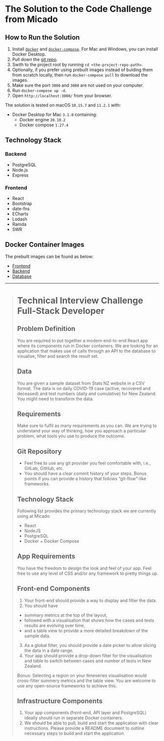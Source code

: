 # The Solution to the Code Challenge from Micado

## How to Run the Solution

1. Install [`docker`][docker] and [`docker-compose`][compose]. For Mac and
   Windows, you can install Docker Desktop.
1. Pull down the [git repo][repo].
1. Swith to the project root by running `cd <the-project-repo-path>`.
1. Optionally, if you prefer using prebuilt images instead of bulding them
   from scratch locally, then run `docker-compose pull` to download the
   images.
1. Make sure the port `3000` and `3080` are not used on your computer.
1. Run `docker-compose up -d`.
1. Open `http://localhost:3000/` from your browser.

The solution is tested on macOS `10.15.7` and `11.2.1` with:

- Docker Desktop for Mac `3.1.0` containing:
  - Docker engine `20.10.2`
  - Docker compose `1.27.4`

## Technology Stack

### Backend

- PostgreSQL
- Node.js
- Express

### Frontend

- React
- Bootstrap
- date-fns
- ECharts
- Lodash
- Ramda
- SWR

## Docker Container Images

The prebuilt images can be found as below:

- [Frontend][frontend image]
- [Backend][backend image]
- [Database][database image]

---

> # Technical Interview Challenge Full-Stack Developer
>
> ## Problem Definition
>
> You are required to put together a modern end-to-end React app where its
> components run in Docker containers. We are looking for an application that
> makes use of calls through an API to the database to visualise, filter and
> search the result set.
>
> ## Data
>
> You are given a sample dataset from Stats NZ website in a CSV format. The data
> is on daily COVID-19 case (active, recovered and deceased) and test numbers
> (daily and cumulative) for New Zealand. You might need to transform the data.
>
> ## Requirements
>
> Make sure to fulfil as many requirements as you can. We are trying to
> understand your way of thinking, how you approach a particular problem, what
> tools you use to produce the outcome.
>
> ## Git Repository
>
> - Feel free to use any git provider you feel comfortable with, i.e., GitLab,
>   GitHub, etc.
> - You should have a clear commit history of your steps. Bonus points if you
>   can provide a history that follows “git-flow”-like frameworks.
>
> ## Technology Stack
>
> Following list provides the primary technology stack we are currently using at
> Micado.
>
> - React
> - NodeJS
> - PostgreSQL
> - Docker + Docker Compose
>
> ## App Requirements
>
> You have the freedom to design the look and feel of your app. Feel free to use
> any level of CSS and/or any framework to pretty things up.
>
> ## Front-end Components
>
> 1. Your front-end should provide a way to display and filter the data.
> 2. You should have
>
> - summary metrics at the top of the layout,
> - followed with a visualisation that shows how the cases and tests results are
>   evolving over time,
> - and a table view to provide a more detailed breakdown of the sample data.
>
> 3. As a global filter, you should provide a date picker to allow slicing the
>    data in a date range.
> 4. Your app should provide a drop-down filter for the visualisation and table
>    to switch between cases and number of tests in New Zealand.
>
> Bonus: Selecting a region on your timeseries visualisation would cross-filter
> summery metrics and the table view. You are welcome to use any open-source
> frameworks to achieve this.
>
> ## Infrastructure Components
>
> 1. Your app components (front-end, API layer and PostgreSQL) ideally should
>    run in separate Docker containers.
> 2. We should be able to pull, build and start the application with clear
>    instructions. Please provide a README document to outline necessary steps
>    to build and start the application.

[docker]: https://docs.docker.com/engine/install/
[compose]: https://docs.docker.com/compose/install/
[repo]: https://github.com/rocwang/micado-code-challenge.git
[frontend image]: https://hub.docker.com/r/rocwang/micado-frontend
[backend image]: https://hub.docker.com/r/rocwang/micado-backend
[database image]: https://hub.docker.com/r/rocwang/micado-database
